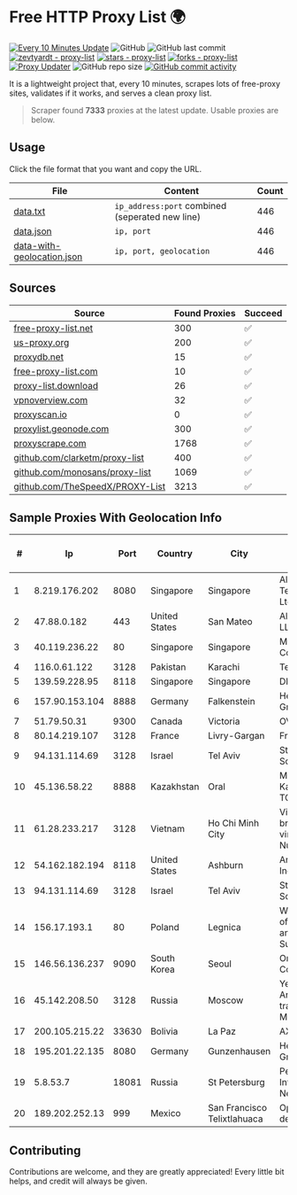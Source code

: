 
# Free HTTP Proxy List 🌍

[![Every 10 Minutes Update](https://github.com/mertguvencli/http-proxy-list/actions/workflows/main.yml/badge.svg?branch=main)](https://github.com/mertguvencli/http-proxy-list/actions/workflows/main.yml)
![GitHub](https://img.shields.io/github/license/mertguvencli/http-proxy-list)
![GitHub last commit](https://img.shields.io/github/last-commit/mertguvencli/http-proxy-list)
[![zevtyardt - proxy-list](https://img.shields.io/static/v1?label=zevtyardt&message=proxy-list&color=blue&logo=github)](https://github.com/zevtyardt/proxy-list "Go to GitHub repo")
[![stars - proxy-list](https://img.shields.io/github/stars/zevtyardt/proxy-list?style=social)](https://github.com/zevtyardt/proxy-list)
[![forks - proxy-list](https://img.shields.io/github/forks/zevtyardt/proxy-list?style=social)](https://github.com/zevtyardt/proxy-list)
[![Proxy Updater](https://github.com/zevtyardt/proxy-list/workflows/Proxy%20Updater/badge.svg)](https://github.com/zevtyardt/proxy-list/actions?query=workflow:"Proxy+Updater")
![GitHub repo size](https://img.shields.io/github/repo-size/zevtyardt/proxy-list)
[![GitHub commit activity](https://img.shields.io/github/commit-activity/m/zevtyardt/proxy-list?logo=commits)](https://github.com/zevtyardt/proxy-list/commits/main)

It is a lightweight project that, every 10 minutes, scrapes lots of free-proxy sites, validates if it works, and serves a clean proxy list.

> Scraper found **7333** proxies at the latest update. Usable proxies are below.

## Usage

Click the file format that you want and copy the URL.

|File|Content|Count|
|----|-------|-----|
|[data.txt](https://raw.githubusercontent.com/mertguvencli/http-proxy-list/main/proxy-list/data.txt)|`ip_address:port` combined (seperated new line)|446|
|[data.json](https://raw.githubusercontent.com/mertguvencli/http-proxy-list/main/proxy-list/data.json)|`ip, port`|446|
|[data-with-geolocation.json](https://raw.githubusercontent.com/mertguvencli/http-proxy-list/main/proxy-list/data-with-geolocation.json)|`ip, port, geolocation`|446|

## Sources

|Source|Found Proxies|Succeed|
|------|-------------|-------|
|[free-proxy-list.net](https://free-proxy-list.net)|300|✅|
|[us-proxy.org](https://www.us-proxy.org)|200|✅|
|[proxydb.net](http://proxydb.net)|15|✅|
|[free-proxy-list.com](https://free-proxy-list.com/?page=&port=&type%5B%5D=http&type%5B%5D=https&up_time=0&search=Search)|10|✅|
|[proxy-list.download](https://www.proxy-list.download/HTTP)|26|✅|
|[vpnoverview.com](https://vpnoverview.com/privacy/anonymous-browsing/free-proxy-servers)|32|✅|
|[proxyscan.io](https://www.proxyscan.io)|0|✅|
|[proxylist.geonode.com](https://proxylist.geonode.com/api/proxy-list?limit=300&page=1&sort_by=lastChecked&sort_type=desc&protocols=http,https)|300|✅|
|[proxyscrape.com](https://api.proxyscrape.com/v2/?request=displayproxies&protocol=http&timeout=10000&country=all&ssl=all&anonymity=all)|1768|✅|
|[github.com/clarketm/proxy-list](https://raw.githubusercontent.com/clarketm/proxy-list/master/proxy-list-raw.txt)|400|✅|
|[github.com/monosans/proxy-list](https://raw.githubusercontent.com/monosans/proxy-list/main/proxies/http.txt)|1069|✅|
|[github.com/TheSpeedX/PROXY-List](https://raw.githubusercontent.com/TheSpeedX/PROXY-List/master/http.txt)|3213|✅|


## Sample Proxies With Geolocation Info

|#|Ip|Port|Country|City|Internet Service Provider|
|-|--|----|-------|----|-------------------------|
|1|8.219.176.202|8080|Singapore|Singapore|Alibaba (US) Technology Co., Ltd.|
|2|47.88.0.182|443|United States|San Mateo|Alibaba.com LLC|
|3|40.119.236.22|80|Singapore|Singapore|Microsoft Corporation|
|4|116.0.61.122|3128|Pakistan|Karachi|Telecard|
|5|139.59.228.95|8118|Singapore|Singapore|DIGITALOCEAN|
|6|157.90.153.104|8888|Germany|Falkenstein|Hetzner Online GmbH|
|7|51.79.50.31|9300|Canada|Victoria|OVH SAS|
|8|80.14.219.107|3128|France|Livry-Gargan|France Telecom|
|9|94.131.114.69|3128|Israel|Tel Aviv|Stark Industries Solutions LTD|
|10|45.136.58.22|8888|Kazakhstan|Oral|Megahost Kazakhstan TOO|
|11|61.28.233.217|3128|Vietnam|Ho Chi Minh City|Vinadata broadcast via vinagame AS Number|
|12|54.162.182.194|8118|United States|Ashburn|Amazon.com, Inc.|
|13|94.131.114.69|3128|Israel|Tel Aviv|Stark Industries Solutions LTD|
|14|156.17.193.1|80|Poland|Legnica|Wroclaw Centre of Networking and Supercomputing|
|15|146.56.136.237|9090|South Korea|Seoul|Oracle Corporation|
|16|45.142.208.50|3128|Russia|Moscow|Yegor Andreevich trading as FLP Miglovets|
|17|200.105.215.22|33630|Bolivia|La Paz|AXS Bolivia S. A.|
|18|195.201.22.135|8080|Germany|Gunzenhausen|Hetzner Online GmbH|
|19|5.8.53.7|18081|Russia|St Petersburg|Petersburg Internet Network ltd|
|20|189.202.252.13|999|Mexico|San Francisco Telixtlahuaca|Operbes, S.A. de C.V.|



## Contributing

Contributions are welcome, and they are greatly appreciated! Every
little bit helps, and credit will always be given.

